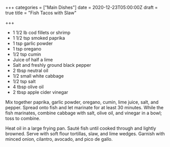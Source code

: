 +++
categories = ["Main Dishes"]
date = 2020-12-23T05:00:00Z
draft = true
title = "Fish Tacos with Slaw"

+++
* 1 1/2 lb cod fillets or shrimp 
* 1 1/2 tsp smoked paprika 
* 1 tsp garlic powder 
* 1 tsp oregano 
* 1/2 tsp cumin 
* Juice of half a lime 
* Salt and freshly ground black pepper 
* 2 tbsp neutral oil 
* 1/2 small white cabbage 
* 1/2 tsp salt 
* 4 tbsp olive oil 
* 2 tbsp apple cider vinegar

Mix together paprika, garlic powder, oregano, cumin, lime juice, salt, and pepper. Spread onto fish and let marinate for at least 30 minutes. While the fish marinates, combine cabbage with salt, olive oil, and vinegar in a bowl; toss to combine. 

Heat oil in a large frying pan. Sauté fish until cooked through and lightly browned. Serve with soft flour tortillas, slaw, and lime wedges. Garnish with minced onion, cilantro, avocado, and pico de gallo.